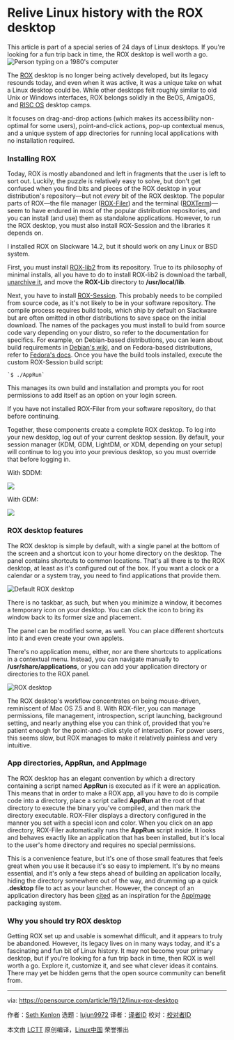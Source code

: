 [#]: collector: (lujun9972)
[#]: translator: ( )
[#]: reviewer: ( )
[#]: publisher: ( )
[#]: url: ( )
[#]: subject: (Relive Linux history with the ROX desktop)
[#]: via: (https://opensource.com/article/19/12/linux-rox-desktop)
[#]: author: (Seth Kenlon https://opensource.com/users/seth)

Relive Linux history with the ROX desktop
======
This article is part of a special series of 24 days of Linux desktops.
If you're looking for a fun trip back in time, the ROX desktop is well
worth a go.
![Person typing on a 1980's computer][1]

The [ROX][2] desktop is no longer being actively developed, but its legacy resounds today, and even when it was active, it was a unique take on what a Linux desktop could be. While other desktops felt roughly similar to old Unix or Windows interfaces, ROX belongs solidly in the BeOS, AmigaOS, and [RISC OS][3] desktop camps.

It focuses on drag-and-drop actions (which makes its accessibility non-optimal for some users), point-and-click actions, pop-up contextual menus, and a unique system of app directories for running local applications with no installation required.

### Installing ROX

Today, ROX is mostly abandoned and left in fragments that the user is left to sort out. Luckily, the puzzle is relatively easy to solve, but don't get confused when you find bits and pieces of the ROX desktop in your distribution's repository—but not _every_ bit of the ROX desktop. The popular parts of ROX—the file manager ([ROX-Filer][4]) and the terminal ([ROXTerm][5])—seem to have endured in most of the popular distribution repositories, and you can install (and use) them as standalone applications. However, to run the ROX desktop, you must also install ROX-Session and the libraries it depends on.

I installed ROX on Slackware 14.2, but it should work on any Linux or BSD system.

First, you must install [ROX-lib2][6] from its repository. True to its philosophy of minimal installs, all you have to do to install ROX-lib2 is download the tarball, [unarchive it][7], and move the **ROX-Lib** directory to **/usr/local/lib**.

Next, you have to install [ROX-Session][8]. This probably needs to be compiled from source code, as it's not likely to be in your software repository. The compile process requires build tools, which ship by default on Slackware but are often omitted in other distributions to save space on the initial download. The names of the packages you must install to build from source code vary depending on your distro, so refer to the documentation for specifics. For example, on Debian-based distributions, you can learn about build requirements in [Debian's wiki][9], and on Fedora-based distributions, refer to [Fedora's docs][10]. Once you have the build tools installed, execute the custom ROX-Session build script:


```
`$ ./AppRun`
```

This manages its own build and installation and prompts you for root permissions to add itself as an option on your login screen.

If you have not installed ROX-Filer from your software repository, do that before continuing.

Together, these components create a complete ROX desktop. To log into your new desktop, log out of your current desktop session. By default, your session manager (KDM, GDM, LightDM, or XDM, depending on your setup) will continue to log you into your previous desktop, so you must override that before logging in.

With SDDM:

![][11]

With GDM:

![][12]

### ROX desktop features

The ROX desktop is simple by default, with a single panel at the bottom of the screen and a shortcut icon to your home directory on the desktop. The panel contains shortcuts to common locations. That's all there is to the ROX desktop, at least as it's configured out of the box. If you want a clock or a calendar or a system tray, you need to find applications that provide them.

![Default ROX desktop][13]

There is no taskbar, as such, but when you minimize a window, it becomes a temporary icon on your desktop. You can click the icon to bring its window back to its former size and placement.

The panel can be modified some, as well. You can place different shortcuts into it and even create your own applets.

There's no application menu, either, nor are there shortcuts to applications in a contextual menu. Instead, you can navigate manually to **/usr/share/applications**, or you can add your application directory or directories to the ROX panel.

![ROX desktop][14]

The ROX desktop's workflow concentrates on being mouse-driven, reminiscent of Mac OS 7.5 and 8. With ROX-filer, you can manage permissions, file management, introspection, script launching, background setting, and nearly anything else you can think of, provided that you're patient enough for the point-and-click style of interaction. For power users, this seems slow, but ROX manages to make it relatively painless and very intuitive.

### App directories, AppRun, and AppImage

The ROX desktop has an elegant convention by which a directory containing a script named **AppRun** is executed as if it were an application. This means that in order to make a ROX app, all you have to do is compile code into a directory, place a script called **AppRun** at the root of that directory to execute the binary you've compiled, and then mark the directory executable. ROX-Filer displays a directory configured in the manner you set with a special icon and color. When you click on an app directory, ROX-Filer automatically runs the **AppRun** script inside. It looks and behaves exactly like an application that has been installed, but it's local to the user's home directory and requires no special permissions.

This is a convenience feature, but it's one of those small features that feels great when you use it because it's so easy to implement. It's by no means essential, and it's only a few steps ahead of building an application locally, hiding the directory somewhere out of the way, and drumming up a quick **.desktop** file to act as your launcher. However, the concept of an application directory has been [cited][15] as an inspiration for the [AppImage][16] packaging system.

### Why you should try ROX desktop

Getting ROX set up and usable is somewhat difficult, and it appears to truly be abandoned. However, its legacy lives on in many ways today, and it's a fascinating and fun bit of Linux history. It may not become your primary desktop, but if you're looking for a fun trip back in time, then ROX is well worth a go. Explore it, customize it, and see what clever ideas it contains. There may yet be hidden gems that the open source community can benefit from.

--------------------------------------------------------------------------------

via: https://opensource.com/article/19/12/linux-rox-desktop

作者：[Seth Kenlon][a]
选题：[lujun9972][b]
译者：[译者ID](https://github.com/译者ID)
校对：[校对者ID](https://github.com/校对者ID)

本文由 [LCTT](https://github.com/LCTT/TranslateProject) 原创编译，[Linux中国](https://linux.cn/) 荣誉推出

[a]: https://opensource.com/users/seth
[b]: https://github.com/lujun9972
[1]: https://opensource.com/sites/default/files/styles/image-full-size/public/lead-images/1980s-computer-yearbook.png?itok=eGOYEKK- (Person typing on a 1980's computer)
[2]: http://rox.sourceforge.net/desktop/
[3]: https://www.riscosopen.org/content/
[4]: http://rox.sourceforge.net/desktop/ROX-Filer
[5]: http://roxterm.sourceforge.net/
[6]: http://rox.sourceforge.net/desktop/ROX-Lib
[7]: https://opensource.com/article/17/7/how-unzip-targz-file
[8]: http://rox.sourceforge.net/desktop/ROX-Session.html
[9]: https://wiki.debian.org/BuildingTutorial
[10]: https://docs.pagure.org/docs-fedora/installing-software-from-source.html
[11]: https://opensource.com/sites/default/files/advent-kdm_0.jpg
[12]: https://opensource.com/sites/default/files/advent-gdm_1.jpg
[13]: https://opensource.com/sites/default/files/uploads/advent-rox.jpg (Default ROX desktop)
[14]: https://opensource.com/sites/default/files/uploads/advent-rox-custom.jpg (ROX desktop)
[15]: https://github.com/AppImage/AppImageKit/wiki/AppDir
[16]: https://appimage.org/
